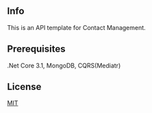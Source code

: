 ## Info

This is an API template for Contact Management.

## Prerequisites

.Net Core 3.1, MongoDB, CQRS(Mediatr)

## License
[MIT](https://choosealicense.com/licenses/mit/)
